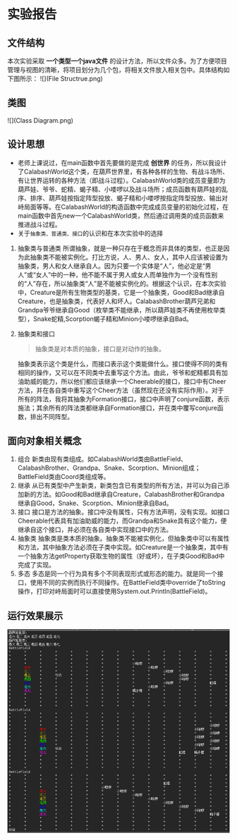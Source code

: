 # 实验报告

## 文件结构
本次实验采取 **一个类型一个java文件** 的设计方法，所以文件众多。为了方便项目管理与视图的清晰，将项目划分为几个包，将相关文件放入相关包中。具体结构如下图所示：
![](File Structrue.png)


## 类图
![](Class Diagram.png)


## 设计思想
- 老师上课说过，在main函数中首先要做的是完成 **创世界** 的任务，所以我设计了CalabashWorld这个类，在葫芦世界里，有各种各样的生物、有战斗场所、有让世界运转的各种方法（即战斗过程）。CalabashWorld类的成员变量即为葫芦娃、爷爷、蛇精、蝎子精、小喽啰以及战斗场所；成员函数有葫芦娃的乱序、排序、葫芦娃按指定阵型投放、蝎子精和小喽啰按指定阵型投放、输出对峙局面等等。在CalabashWorld的构造函数中完成成员变量的初始化过程，在main函数中首先new一个CalabashWorld类，然后通过调用类的成员函数来推进战斗过程。
- 关于`抽象类、普通类、接口`的认识和在本次实验中的选择
1. 抽象类与普通类
    所谓抽象，就是一种只存在于概念而非具体的类型，也正是因为此抽象类不能被实例化。打比方说，人、男人、女人，其中人应该被设置为抽象类，男人和女人继承自人。因为只要一个实体是“人”，他必定是“男人”或“女人”中的一种，他不能不属于男人或女人而单独作为一个没有性别的“人”存在，所以抽象类“人”是不能被实例化的。根据这个认识，在本次实验中，Creature是所有生物类型的基类，它是一个抽象类，Good和Bad继承自Creature，也是抽象类，代表好人和坏人。CalabashBrother葫芦兄弟和Grandpa爷爷继承自Good（枚举类不能继承，所以葫芦娃类不再使用枚举类型），Snake蛇精,Scorption蝎子精和Minion小喽啰继承自Bad。
2. 抽象类和接口
    > 抽象类是对本质的抽象，接口是对动作的抽象。

    抽象类表示这个类是什么，而接口表示这个类能做什么。接口使得不同的类有相同的操作，又可以在不同类中去重写这个方法。由此，爷爷和蛇精都具有加油助威的能力，所以他们都应该继承一个Cheerable的接口，接口中有Cheer方法，并在各自类中重写这个Cheer方法（虽然现在还没有实际作用）。对于所有的阵法，我将其抽象为Formation接口，接口中声明了conjure函数，表示施法；其余所有的阵法类都继承自Formation接口，并在类中覆写conjure函数，排出不同阵型。

## 面向对象相关概念
1. 组合
    新类由现有类组成。如CalabashWorld类由BattleField、CalabashBrother、Grandpa、Snake、Scorption、Minion组成；BattleField类由Coord类组成等。
2. 继承
    从已有类型中产生新类，新类包含已有类型的所有方法，并可以为自己添加新的方法。如Good和Bad继承自Creature，CalabashBrother和Grandpa继承自Good，Snake、Scorption、Minion继承自Bad。
3. 接口
    接口是方法的抽象。接口中没有属性，只有方法声明，没有实现。如接口Cheerable代表具有加油助威的能力，而Grandpa和Snake具有这个能力，便继承自这个接口，并必须在各自类中实现接口中的方法。
4. 抽象类
    抽象类是类本质的抽象。抽象类不能被实例化，但抽象类中可以有属性和方法，其中抽象方法必须在子类中实现。如Creature是一个抽象类，其中有一个抽象方法getProperty获取生物的属性（好或坏），在子类Good和Bad中完成了实现。
5. 多态
    多态是同一个行为具有多个不同表现形式或形态的能力。就是同一个接口，使用不同的实例而执行不同操作。在BattleField类中override了toString操作，打印对峙局面时可以直接使用System.out.Println(BattleField)。

## 运行效果展示
![](result.png)